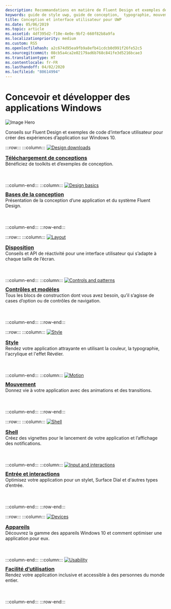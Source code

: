 ```yaml
---
description: Recommandations en matière de Fluent Design et exemples de code d'interface utilisateur pour créer des expériences d’application sur Windows 10
keywords: guide de style uwp, guide de conception,  typographie, mouvement, son, développement d’applications
title: Conception et interface utilisateur pour UWP
ms.date: 05/06/2019
ms.topic: article
ms.assetid: 4df395d2-f10e-4e0e-9bf2-660f82b8a9fa
ms.localizationpriority: medium
ms.custom: RS5
ms.openlocfilehash: a2c674d95ea9fb9a8efb41cdcb0d991f26fe52c5
ms.sourcegitcommit: 08cb5a4ca2e02179ad6b768c841fe3d5216bcae3
ms.translationtype: HT
ms.contentlocale: fr-FR
ms.lasthandoff: 04/02/2020
ms.locfileid: "80614994"
---
```

# <a name="design-and-code-windows-apps"></a>Concevoir et développer des applications Windows

![Image Hero](images/ficon-1x.png)

Conseils sur Fluent Design et exemples de code d’interface utilisateur pour créer des expériences d’application sur Windows 10.

:::row:::
    :::column:::
        <a href="downloads/index.md">
            <img src="images/downloads-1x.png" alt="Design downloads" />
        </a><br/>
        <h3 style="margin-top: 10px; margin-bottom: 0px"><a href="downloads/index.md">Téléchargement de conceptions</a></h3>
        <p style="margin-top: 0px; margin-bottom: 50px">Bénéficiez de toolkits et d’exemples de conception.</p>
    :::column-end:::
    :::column:::
        <a href="basics/index.md">
            <img src="images/basics-1x.png" alt="Design basics" />
        </a><br/>
        <h3 style="margin-top: 10px; margin-bottom: 0px"><a href="basics/index.md">Bases de la conception</a></h3>
        <p style="margin-top: 0px; margin-bottom: 50px">Présentation de la conception d’une application et du système Fluent Design.</p>
    :::column-end:::
:::row-end:::

:::row:::
    :::column:::
        <a href="layout/index.md">
            <img src="images/layout-1x.png" alt="Layout" />
        </a><br/>
        <h3 style="margin-top: 10px; margin-bottom: 0px"><a href="layout/index.md">Disposition</a></h3>
       <p style="margin-top: 0px; margin-bottom: 50px">Conseils et API de réactivité pour une interface utilisateur qui s’adapte à chaque taille de l’écran.</p>
    :::column-end:::
    :::column:::
        <a href="controls-and-patterns/index.md">
            <img src="images/controls-1x.png" alt="Controls and patterns" />
        </a><br/>
        <h3 style="margin-top: 10px; margin-bottom: 0px"><a href="controls-and-patterns/index.md">Contrôles et modèles</a></h3>
        <p style="margin-top: 0px; margin-bottom: 50px">Tous les blocs de construction dont vous avez besoin, qu’il s’agisse de cases d’option ou de contrôles de navigation.</p> 
    :::column-end:::
:::row-end:::

:::row:::
    :::column:::
        <a href="style/index.md">
            <img src="images/style-1x.png" alt="Style" />
        </a><br/>
        <h3 style="margin-top: 10px; margin-bottom: 0px"><a href="style/index.md">Style</a></h3>
        <p style="margin-top: 0px; margin-bottom: 50px">Rendez votre application attrayante en utilisant la couleur, la typographie, l'acrylique et l'effet Révéler.</p>
    :::column-end:::
    :::column:::
        <a href="motion/index.md">
            <img src="images/motion-1x.png" alt="Motion" />
        </a><br/>
        <h3 style="margin-top: 10px; margin-bottom: 0px"><a href="motion/index.md">Mouvement</a></h3>
        <p style="margin-top: 0px; margin-bottom: 50px">Donnez vie à votre application avec des animations et des transitions.</p>
    :::column-end:::
:::row-end:::

:::row:::
    :::column:::
        <a href="shell/tiles-and-notifications/creating-tiles.md">
            <img src="images/shell-1x.png" alt="Shell" />
        </a><br/>
        <h3 style="margin-top: 10px; margin-bottom: 0px"><a href="shell/tiles-and-notifications/creating-tiles.md">Shell</a></h3>
        <p style="margin-top: 0px; margin-bottom: 50px">Créez des vignettes pour le lancement de votre application et l’affichage des notifications.</p>
    :::column-end:::
    :::column:::
        <a href="input/index.md">
            <img src="images/inputs-1x.png" alt="Input and interactions" />
        </a><br/>
        <h3 style="margin-top: 10px; margin-bottom: 0px"><a href="input/index.md">Entrée et interactions</a></h3>
        <p style="margin-top: 0px; margin-bottom: 50px">Optimisez votre application pour un stylet, Surface Dial et d'autres types d’entrée.</p>
    :::column-end:::
:::row-end:::

:::row:::
    :::column:::
        <a href="devices/index.md">
            <img src="images/devices-1x.png" alt="Devices" />
        </a><br />
        <h3 style="margin-top: 10px; margin-bottom: 0px"><a href="devices/index.md">Appareils</a></h3>
        <p style="margin-top: 0px; margin-bottom: 50px">Découvrez la gamme des appareils Windows 10 et comment optimiser une application pour eux.</p>
    :::column-end:::
    :::column:::
        <a href="usability/index.md">
            <img src="images/usability-1x.png" alt="Usability" />
        </a><br/>
        <h3 style="margin-top: 10px; margin-bottom: 0px"><a href="usability/index.md">Facilité d’utilisation</a></h3>
        <p style="margin-top: 0px; margin-bottom: 50px">Rendez votre application inclusive et accessible à des personnes du monde entier.</p>
    :::column-end:::
:::row-end:::
